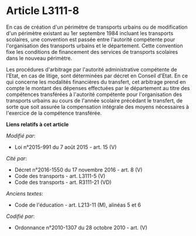 # Article L3111-8

En cas de création d'un périmètre de transports urbains ou de modification d'un périmètre existant au 1er septembre 1984
incluant les transports scolaires, une convention est passée entre l'autorité compétente pour l'organisation des transports
urbains et le département. Cette convention fixe les conditions de financement des services de transports scolaires dans le
nouveau périmètre.

Les procédures d'arbitrage par l'autorité administrative compétente de l'Etat, en cas de litige, sont déterminées par décret
en Conseil d'Etat. En ce qui concerne les modalités financières du transfert, cet arbitrage prend en compte le montant des
dépenses effectuées par le département au titre des compétences transférées à l'autorité compétente pour l'organisation des
transports urbains au cours de l'année scolaire précédant le transfert, de sorte que soit assurée la compensation intégrale
des moyens nécessaires à l'exercice de la compétence transférée.

**Liens relatifs à cet article**

_Modifié par_:

  - Loi n°2015-991 du 7 août 2015 - art. 15 (V)

_Cité par_:

  - Décret n°2016-1550 du 17 novembre 2016 - art. 8 (V)
  - Code des transports - art. L3111-5 (V)
  - Code des transports - art. R3111-21 (VD)

_Anciens textes_:

  - Code de l'éducation - art. L213-11 (M), alinéas 5 et 6

_Codifié par_:

  - Ordonnance n°2010-1307 du 28 octobre 2010 - art. (V)
